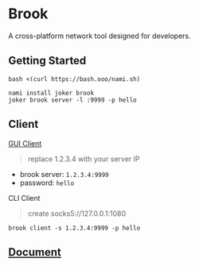 # Brook

A cross-platform network tool designed for developers.

## Getting Started

```
bash <(curl https://bash.ooo/nami.sh)
```
```
nami install joker brook
joker brook server -l :9999 -p hello
```

## Client

[GUI Client](https://txthinking.github.io/brook/)

> replace 1.2.3.4 with your server IP

- brook server: `1.2.3.4:9999`
- password:      `hello`

CLI Client

> create socks5://127.0.0.1:1080

`brook client -s 1.2.3.4:9999 -p hello`

## [Document](https://txthinking.github.io/brook/)
